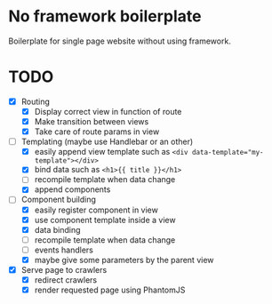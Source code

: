 No framework boilerplate
========================

Boilerplate for single page website without using framework.

TODO
====
- [x] Routing
    - [x] Display correct view in function of route
    - [x] Make transition between views
    - [x] Take care of route params in view
- [ ] Templating (maybe use Handlebar or an other)
    - [x] easily append view template such as `<div data-template="my-template"></div>`
    - [x] bind data such as `<h1>{{ title }}</h1>`
    - [ ] recompile template when data change
    - [x] append components
- [ ] Component building
    - [x] easily register component in view
    - [x] use component template inside a view
    - [x] data binding
    - [ ] recompile template when data change
    - [ ] events handlers
    - [x] maybe give some parameters by the parent view
- [x] Serve page to crawlers
    - [x] redirect crawlers
    - [x] render requested page using PhantomJS